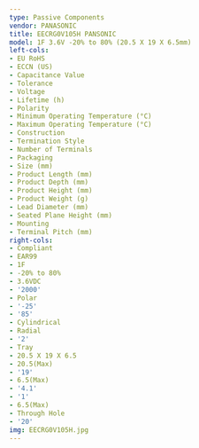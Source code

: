 ```yaml
---
type: Passive Components
vendor: PANASONIC
title: EECRG0V105H PANSONIC
model: 1F 3.6V -20% to 80% (20.5 X 19 X 6.5mm)
left-cols:
- EU RoHS
- ECCN (US)
- Capacitance Value
- Tolerance
- Voltage
- Lifetime (h)
- Polarity
- Minimum Operating Temperature (°C)
- Maximum Operating Temperature (°C)
- Construction
- Termination Style
- Number of Terminals
- Packaging
- Size (mm)
- Product Length (mm)
- Product Depth (mm)
- Product Height (mm)
- Product Weight (g)
- Lead Diameter (mm)
- Seated Plane Height (mm)
- Mounting
- Terminal Pitch (mm)
right-cols:
- Compliant
- EAR99
- 1F
- -20% to 80%
- 3.6VDC
- '2000'
- Polar
- '-25'
- '85'
- Cylindrical
- Radial
- '2'
- Tray
- 20.5 X 19 X 6.5
- 20.5(Max)
- '19'
- 6.5(Max)
- '4.1'
- '1'
- 6.5(Max)
- Through Hole
- '20'
img: EECRG0V105H.jpg
---
```

